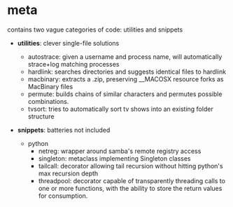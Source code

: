 meta
==========
contains two vague categories of code: utilities and snippets

* __utilities__: clever single-file solutions
  * autostrace: given a username and process name, will automatically strace+log matching processes
  * hardlink: searches directories and suggests identical files to hardlink
  * macbinary: extracts a .zip, preserving __MACOSX resource forks as MacBinary files
  * permute: builds chains of similar characters and permutes possible combinations.
  * tvsort: tries to automatically sort tv shows into an existing folder structure

* __snippets__: batteries not included
  * python
     * netreg: wrapper around samba's remote registry access
     * singleton: metaclass implementing Singleton classes
     * tailcall: decorator allowing tail recursion without hitting python's max recursion depth
     * threadpool: decorator capable of transparently threading calls to one or more functions, with the ability to store the return values for consumption.
